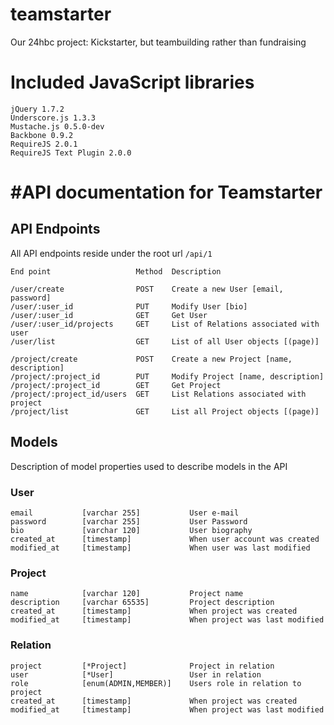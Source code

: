teamstarter
===========

Our 24hbc project: Kickstarter, but teambuilding rather than fundraising

# Included JavaScript libraries
    jQuery 1.7.2
    Underscore.js 1.3.3
    Mustache.js 0.5.0-dev
    Backbone 0.9.2
    RequireJS 2.0.1
    RequireJS Text Plugin 2.0.0

#API documentation for Teamstarter
==================================

## API Endpoints
All API endpoints reside under the root url ```/api/1```

```
End point                   Method  Description

/user/create                POST    Create a new User [email, password]
/user/:user_id              PUT     Modify User [bio]
/user/:user_id              GET     Get User
/user/:user_id/projects     GET     List of Relations associated with user
/user/list                  GET     List of all User objects [(page)]

/project/create             POST    Create a new Project [name, description]
/project/:project_id        PUT     Modify Project [name, description]
/project/:project_id        GET     Get Project
/project/:project_id/users  GET     List Relations associated with project
/project/list               GET     List all Project objects [(page)]
```

## Models
Description of model properties used to describe models in the API

### User
```
email           [varchar 255]           User e-mail
password        [varchar 255]           User Password
bio             [varchar 120]           User biography
created_at      [timestamp]             When user account was created
modified_at     [timestamp]             When user was last modified
```

### Project
```
name            [varchar 120]           Project name
description     [varchar 65535]         Project description
created_at      [timestamp]             When project was created
modified_at     [timestamp]             When project was last modified
```

### Relation
```
project         [*Project]              Project in relation
user            [*User]                 User in relation
role            [enum(ADMIN,MEMBER)]    Users role in relation to project
created_at      [timestamp]             When project was created
modified_at     [timestamp]             When project was last modified
```
